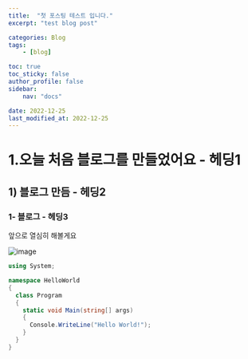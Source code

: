 ```yaml
---
title:  "첫 포스팅 테스트 입니다."
excerpt: "test blog post"

categories: Blog
tags:
    - [blog]

toc: true
toc_sticky: false
author_profile: false
sidebar:
    nav: "docs"

date: 2022-12-25
last_modified_at: 2022-12-25
---
```






# 1.오늘 처음 블로그를 만들었어요 - 헤딩1
## 1) 블로그 만듬 - 헤딩2
### 1- 블로그 - 헤딩3


앞으로 열심히 해볼게요

![image](https://user-images.githubusercontent.com/100500113/209457308-7a088245-5f71-4e4e-9a25-02d5fb983ee9.gif)


```c#
using System;

namespace HelloWorld
{
  class Program
  {
    static void Main(string[] args)
    {
      Console.WriteLine("Hello World!");    
    }
  }
}
```